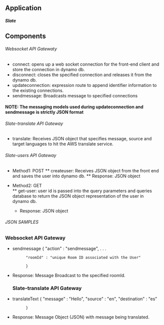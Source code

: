 ## Application
  ##### Slate
  
## Components
   ###### Websocket API Gatewaty       
  * connect: opens up a web socket connection for the front-end client and store the connection in dynamo db. 
  * disconnect: closes the specified connection and releases it from the dynamo db. 
  * updateconnection: expression route to append identifier information to the existing connections.         
  * sendmessage: Broadcasts message to specified connections
  #### NOTE: The messaging models used during updateconnection and sendmessage is strictly JSON format
  
  ###### Slate-translate API Gateway         
  * translate: Receives JSON object that specifies message, source and target languages to hit the AWS translate service.
  
 ###### Slate-users API Gateway
  * Method1: POST
      ** createuser: Receives JSON object from the front end and saves the user into dynamo db.
      ** Response: JSON object
      
  * Method2: GET   
      ** get-user: user id is passed into the query parameters and queries database to return the JSON object representation                      of the user in dynamo db. 
      * Response: JSON object
  
###### JSON SAMPLES 
  ### Websocket API Gateway  
  * sendmessage
          {
              "action" : "sendmessage",
                        .
                        .
                        .

              "roomId" : "unique Room ID associated with the User"
              
              }
              
   * Response: Message Broadcast to the specified roomId.
   
     ### Slate-translate API Gateway  
  * translateText
          {
              "message" : "Hello",
              "source" : "en",
              "destination" : "es"
     
              }
              
   * Response: Message Object (JSON) with message being translated. 

      

